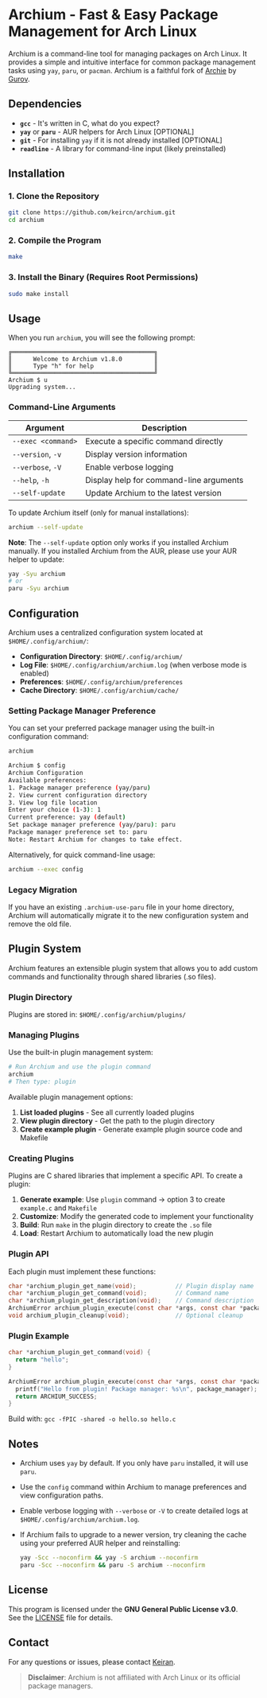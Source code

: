 # Archium - Fast & Easy Package Management for Arch Linux

Archium is a command-line tool for managing packages on Arch Linux. It provides a simple and intuitive interface for common package management tasks using `yay`, `paru`, or `pacman`. Archium is a faithful fork of [Archie](https://github.com/TuxForge/archie) by [Gurov](https://github.com/Gur0v).

## Dependencies

- **`gcc`** - It's written in C, what do you expect?
- **`yay`** or **`paru`** - AUR helpers for Arch Linux [OPTIONAL]
- **`git`** - For installing `yay` if it is not already installed [OPTIONAL]
- **`readline`** - A library for command-line input (likely preinstalled)

## Installation

### 1. Clone the Repository

```bash
git clone https://github.com/keircn/archium.git
cd archium
```

### 2. Compile the Program

```bash
make
```

### 3. Install the Binary (Requires Root Permissions)

```bash
sudo make install
```

## Usage

When you run `archium`, you will see the following prompt:

```plaintext
╔════════════════════════════════════════╗
║      Welcome to Archium v1.8.0         ║
║      Type "h" for help                 ║
╚════════════════════════════════════════╝
Archium $ u
Upgrading system...
```

### Command-Line Arguments

| Argument           | Description                             |
| ------------------ | --------------------------------------- |
| `--exec <command>` | Execute a specific command directly     |
| `--version`, `-v`  | Display version information             |
| `--verbose`, `-V`  | Enable verbose logging                  |
| `--help`, `-h`     | Display help for command-line arguments |
| `--self-update`    | Update Archium to the latest version    |

To update Archium itself (only for manual installations):

```bash
archium --self-update
```

**Note**: The `--self-update` option only works if you installed Archium manually.
If you installed Archium from the AUR, please use your AUR helper to update:

```bash
yay -Syu archium
# or
paru -Syu archium
```

## Configuration

Archium uses a centralized configuration system located at `$HOME/.config/archium/`:

- **Configuration Directory**: `$HOME/.config/archium/`
- **Log File**: `$HOME/.config/archium/archium.log` (when verbose mode is enabled)
- **Preferences**: `$HOME/.config/archium/preferences`
- **Cache Directory**: `$HOME/.config/archium/cache/`

### Setting Package Manager Preference

You can set your preferred package manager using the built-in configuration command:

```bash
archium

Archium $ config
Archium Configuration
Available preferences:
1. Package manager preference (yay/paru)
2. View current configuration directory
3. View log file location
Enter your choice (1-3): 1
Current preference: yay (default)
Set package manager preference (yay/paru): paru
Package manager preference set to: paru
Note: Restart Archium for changes to take effect.
```

Alternatively, for quick command-line usage:

```bash
archium --exec config
```

### Legacy Migration

If you have an existing `.archium-use-paru` file in your home directory, Archium will automatically migrate it to the new configuration system and remove the old file.

## Plugin System

Archium features an extensible plugin system that allows you to add custom commands and functionality through shared libraries (.so files).

### Plugin Directory

Plugins are stored in: `$HOME/.config/archium/plugins/`

### Managing Plugins

Use the built-in plugin management system:

```bash
# Run Archium and use the plugin command
archium
# Then type: plugin
```

Available plugin management options:

1. **List loaded plugins** - See all currently loaded plugins
2. **View plugin directory** - Get the path to the plugin directory
3. **Create example plugin** - Generate example plugin source code and Makefile

### Creating Plugins

Plugins are C shared libraries that implement a specific API. To create a plugin:

1. **Generate example**: Use `plugin` command → option 3 to create `example.c` and `Makefile`
2. **Customize**: Modify the generated code to implement your functionality
3. **Build**: Run `make` in the plugin directory to create the `.so` file
4. **Load**: Restart Archium to automatically load the new plugin

### Plugin API

Each plugin must implement these functions:

```c
char *archium_plugin_get_name(void);           // Plugin display name
char *archium_plugin_get_command(void);        // Command name
char *archium_plugin_get_description(void);    // Command description
ArchiumError archium_plugin_execute(const char *args, const char *package_manager);
void archium_plugin_cleanup(void);             // Optional cleanup
```

### Plugin Example

```c
char *archium_plugin_get_command(void) {
  return "hello";
}

ArchiumError archium_plugin_execute(const char *args, const char *package_manager) {
  printf("Hello from plugin! Package manager: %s\n", package_manager);
  return ARCHIUM_SUCCESS;
}
```

Build with: `gcc -fPIC -shared -o hello.so hello.c`

## Notes

- Archium uses `yay` by default. If you only have `paru` installed, it will use `paru`.
- Use the `config` command within Archium to manage preferences and view configuration paths.
- Enable verbose logging with `--verbose` or `-V` to create detailed logs at `$HOME/.config/archium/archium.log`.

- If Archium fails to upgrade to a newer version, try cleaning the cache using your preferred AUR helper and reinstalling:
  ```bash
  yay -Scc --noconfirm && yay -S archium --noconfirm
  paru -Scc --noconfirm && paru -S archium --noconfirm
  ```

## License

This program is licensed under the **GNU General Public License v3.0**.  
See the [LICENSE](./LICENSE) file for details.

## Contact

For any questions or issues, please contact [Keiran](mailto:keiran0@proton.me).

> **Disclaimer**: Archium is not affiliated with Arch Linux or its official package managers.
